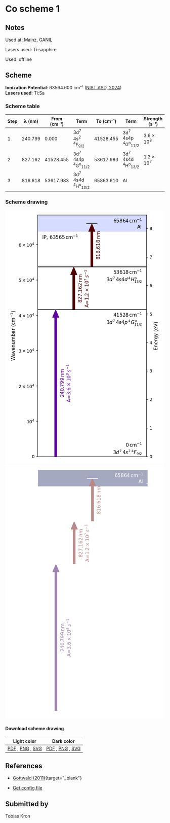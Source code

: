 # Co scheme 1

## Notes

Used at: Mainz, GANIL

Lasers used: Ti:sapphire

Used: offline





## Scheme

**Ionization Potential**: 63564.600 cm⁻¹ ([NIST ASD, 2024](https://www.nist.gov/pml/atomic-spectra-database))  
**Lasers used**: Ti:Sa

### Scheme table

| Step | λ (nm)  | From (cm⁻¹) |                             Term                             | To (cm⁻¹) |                             Term                             |    Strength (s⁻¹)    |
| ---- | ------- | ----------- | ------------------------------------------------------------ | --------- | ------------------------------------------------------------ | -------------------- |
| 1    | 240.799 | 0.000       | 3d<sup>7</sup> 4s<sup>2</sup> <sup>4</sup>F<sub>9/2</sub>    | 41528.455 | 3d<sup>7</sup> 4s4p <sup>4</sup>G<sup>o</sup><sub>11/2</sub> | 3.6 × 10<sup>8</sup> |
| 2    | 827.162 | 41528.455   | 3d<sup>7</sup> 4s4p <sup>4</sup>G<sup>o</sup><sub>11/2</sub> | 53617.983 | 3d<sup>7</sup> 4s4d <sup>4</sup>H<sup>o</sup><sub>13/2</sub> | 1.2 × 10<sup>7</sup> |
| 3    | 816.618 | 53617.983   | 3d<sup>7</sup> 4s4d <sup>4</sup>H<sup>o</sup><sub>13/2</sub> | 65863.610 | AI                                                           |                      |


### Scheme drawing

![co scheme, light mode](co-001/co-001-light.png#only-light)
![co scheme, dark mode](co-001/co-001-dark-web.png#only-dark)

#### Download scheme drawing

|                                            Light color                                            |                                           Dark color                                           |
| ------------------------------------------------------------------------------------------------- | ---------------------------------------------------------------------------------------------- |
| [PDF](co-001/co-001-light.pdf) , [PNG](co-001/co-001-light.png) , [SVG](co-001/co-001-light.svg)  | [PDF](co-001/co-001-dark.pdf) , [PNG](co-001/co-001-dark.png) , [SVG](co-001/co-001-dark.svg)  |


## References

  - [Gottwald (2011)](https://doi.org/10.25358/openscience-3289){target="_blank"}

  - [Get config file](https://github.com/RIMS-Code/rims-code.github.io/blob/main/db/co-001.json)



## Submitted by

Tobias Kron

